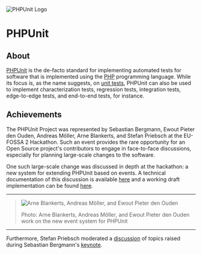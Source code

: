 ![PHPUnit Logo](https://upload.wikimedia.org/wikipedia/commons/f/f7/PHPUnit_Logo.svg)

# PHPUnit

## About

[PHPUnit](https://phpunit.de/) is the de-facto standard for implementing automated tests for software that is implemented using the [PHP](https://en.wikipedia.org/wiki/PHP) programming language. While its focus is, as the name suggests, on [unit tests](https://en.wikipedia.org/wiki/Unit_testing), PHPUnit can also be used to implement characterization tests, regression tests, integration tests, edge-to-edge tests, and end-to-end tests, for instance.

## Achievements

The PHPUnit Project was represented by Sebastian Bergmann, Ewout Pieter den Ouden, Andreas Möller, Arne Blankerts, and Stefan Priebsch at the EU-FOSSA 2 Hackathon. Such an event provides the rare opportunity for an Open Source project's contributors to engage in face-to-face discussions, especially for planning large-scale changes to the software.

One such large-scale change was discussed in depth at the hackathon: a new system for extending PHPUnit based on events. A technical documentation of this discussion is available [here](https://gist.github.com/localheinz/7b3a84f2c9b2dc446aef5e48f97ac1c8) and a working draft implementation can be found [here](https://github.com/theseer/phpunit/pull/1).

---
> ![Arne Blankerts, Andreas Möller, and Ewout Pieter den Ouden](https://live.staticflickr.com/65535/48852925447_23ec0795bc_c.jpg)
> 
> Photo: Arne Blankerts, Andreas Möller, and Ewout Pieter den Ouden work on the new event system for PHPUnit
---

Furthermore, Stefan Priebsch moderated a [discussion](https://github.com/eufossa/eu-hackathon-2019/issues/17) of topics raised during Sebastian Bergmann's [keynote](https://twitter.com/s_bergmann/status/1180801252957011968).
